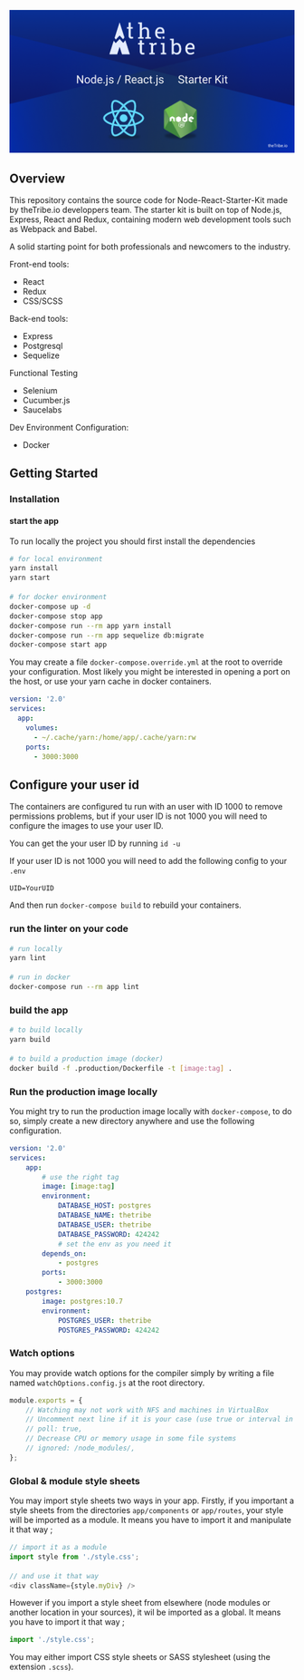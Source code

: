 ![StarterKitBanner](public/StarterKitTheTribe.png)

## Overview

This repository contains the source code for Node-React-Starter-Kit made by theTribe.io developpers team.
The starter kit is built on top of Node.js, Express, React and Redux, containing modern web development tools such as Webpack and Babel.

A solid starting point for both professionals and newcomers to the industry.

Front-end tools:

* React
* Redux
* CSS/SCSS

Back-end tools:

* Express
* Postgresql
* Sequelize

Functional Testing

* Selenium
* Cucumber.js
* Saucelabs

Dev Environment Configuration:

* Docker


## Getting Started

### Installation

#### start the app

To run locally the project you should first install the dependencies

```bash
# for local environment
yarn install
yarn start

# for docker environment
docker-compose up -d
docker-compose stop app
docker-compose run --rm app yarn install
docker-compose run --rm app sequelize db:migrate
docker-compose start app
```

You may create a file `docker-compose.override.yml` at the root to override your configuration.
Most likely you might be interested in opening a port on the host, or use your yarn cache in docker containers.

```yaml
version: '2.0'
services:
  app:
    volumes:
      - ~/.cache/yarn:/home/app/.cache/yarn:rw
    ports:
      - 3000:3000
```


## Configure your user id

The containers are configured tu run with an user with ID 1000 to remove permissions problems, but if your user ID is
not 1000 you will need to configure the images to use your user ID.

You can get the your user ID by running `id -u`

If your user ID is not 1000 you will need to add the following config to your `.env`

```
UID=YourUID
```

And then run `docker-compose build` to rebuild your containers.

### run the linter on your code

```bash
# run locally
yarn lint

# run in docker
docker-compose run --rm app lint
```

### build the app

```bash
# to build locally
yarn build

# to build a production image (docker)
docker build -f .production/Dockerfile -t [image:tag] .
```

### Run the production image locally

You might try to run the production image locally with `docker-compose`, to do so, simply create a new directory anywhere and use the following configuration.

```yaml
version: '2.0'
services:
    app:
        # use the right tag
        image: [image:tag]
        environment:
            DATABASE_HOST: postgres
            DATABASE_NAME: thetribe
            DATABASE_USER: thetribe
            DATABASE_PASSWORD: 424242
            # set the env as you need it
        depends_on:
            - postgres
        ports:
            - 3000:3000
    postgres:
        image: postgres:10.7
        environment:
            POSTGRES_USER: thetribe
            POSTGRES_PASSWORD: 424242
```

### Watch options

You may provide watch options for the compiler simply by writing a file named `watchOptions.config.js` at the root directory.

```js
module.exports = {
    // Watching may not work with NFS and machines in VirtualBox
    // Uncomment next line if it is your case (use true or interval in milliseconds)
    // poll: true,
    // Decrease CPU or memory usage in some file systems
    // ignored: /node_modules/,
};
```

### Global & module style sheets

You may import style sheets two ways in your app.
Firstly, if you important a style sheets from the directories `app/components` or `app/routes`,
your style will be imported as a module.
It means you have to import it and manipulate it that way ;

```js
// import it as a module
import style from './style.css';

// and use it that way
<div className={style.myDiv} />
```

However if you import a style sheet from elsewhere (node modules or another location in your sources),
it wil be imported as a global. It means you have to import it that way ;

```js
import './style.css';
```

You may either import CSS style sheets or SASS stylesheet (using the extension `.scss`).
